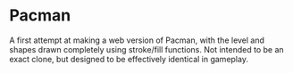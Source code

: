 # Pacman
A first attempt at making a web version of Pacman, with the level and shapes drawn completely using stroke/fill functions. Not intended to be an exact clone, but designed to be effectively identical in gameplay. 